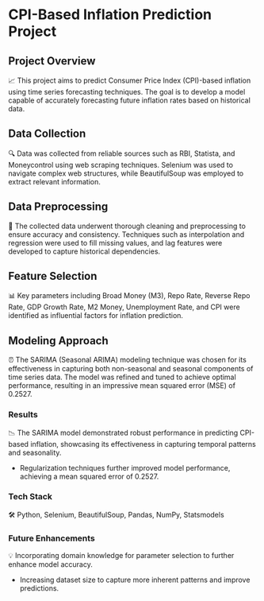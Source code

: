 # CPI-Based Inflation Prediction Project

## Project Overview
📈 This project aims to predict Consumer Price Index (CPI)-based inflation using time series forecasting techniques. The goal is to develop a model capable of accurately forecasting future inflation rates based on historical data.

## Data Collection
🔍 Data was collected from reliable sources such as RBI, Statista, and Moneycontrol using web scraping techniques. Selenium was used to navigate complex web structures, while BeautifulSoup was employed to extract relevant information.

## Data Preprocessing
🧹 The collected data underwent thorough cleaning and preprocessing to ensure accuracy and consistency. Techniques such as interpolation and regression were used to fill missing values, and lag features were developed to capture historical dependencies.

## Feature Selection
📊 Key parameters including Broad Money (M3), Repo Rate, Reverse Repo Rate, GDP Growth Rate, M2 Money, Unemployment Rate, and CPI were identified as influential factors for inflation prediction.

## Modeling Approach
⏰ The SARIMA (Seasonal ARIMA) modeling technique was chosen for its effectiveness in capturing both non-seasonal and seasonal components of time series data. The model was refined and tuned to achieve optimal performance, resulting in an impressive mean squared error (MSE) of 0.2527.

### Results
📉 The SARIMA model demonstrated robust performance in predicting CPI-based inflation, showcasing its effectiveness in capturing temporal patterns and seasonality.
- Regularization techniques further improved model performance, achieving a mean squared error of 0.2527.

### Tech Stack
🛠️ Python, Selenium, BeautifulSoup, Pandas, NumPy, Statsmodels

### Future Enhancements
💡 Incorporating domain knowledge for parameter selection to further enhance model accuracy.
- Increasing dataset size to capture more inherent patterns and improve predictions.

